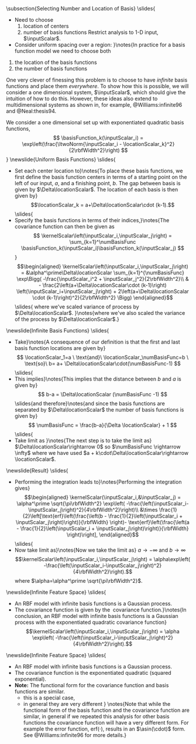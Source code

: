 \subsection{Selecting Number and Location of Basis}
\slides{
* Need to choose
  1. location of centers
  2. number of basis functions
  Restrict analysis to 1-D input, $\inputScalar$.
* Consider uniform spacing over a region:
}\notes{In practice for a basis function model we need to choose both
1. the location of the basis functions
2. the number of basis functions

One very clever of finessing this problem is to choose to have *infinite* basis functions and place them *everywhere*. To show how this is possible, we will consider a one dimensional system, $\inputScalar$, which should give the intuition of how to do this. However, these ideas also extend to multidimensional systems as shown in, for example, @Williams:infinite96 and @Neal:thesis94. 

We consider a one dimensional set up with exponentiated quadratic basis functions, 
$$
\basisFunction_k(\inputScalar_i) = \exp\left(\frac{\ltwoNorm{\inputScalar_i - \locationScalar_k}^2}{2\rbfWidth^2}\right)
$$}
\newslide{Uniform Basis Functions}
\slides{
* Set each center location to}\notes{To place these basis functions, we first define the basis function centers in terms of a starting point on the left of our input, $a$, and a finishing point, $b$. The gap between basis is given by $\Delta\locationScalar$. The location of each basis is then given by}
  $$\locationScalar_k = a+\Delta\locationScalar\cdot (k-1).$$
\slides{
* Specify the basis functions in terms of their indices,}\notes{The covariance function can then be given as
$$
\kernelScalar\left(\inputScalar_i,\inputScalar_j\right) = \sum_{k=1}^\numBasisFunc \basisFunction_k(\inputScalar_i)\basisFunction_k(\inputScalar_j)
$$}
  $$\begin{aligned}
    \kernelScalar\left(\inputScalar_i,\inputScalar_j\right) = &\alpha^\prime\Delta\locationScalar \sum_{k=1}^{\numBasisFunc} \exp\Bigg(
      -\frac{\inputScalar_i^2 + \inputScalar_j^2}{2\rbfWidth^2}\\ 
   & - \frac{2\left(a+\Delta\locationScalar\cdot (k-1)\right)
       \left(\inputScalar_i+\inputScalar_j\right) + 2\left(a+\Delta\locationScalar \cdot (k-1)\right)^2}{2\rbfWidth^2} \Bigg)
  \end{aligned}$$
\slides{
where we’ve scaled variance of process by $\Delta\locationScalar$.
}\notes{where we've also scaled the variance of the process by $\Delta\locationScalar$.}

\newslide{Infinite Basis Functions}
\slides{
* Take}\notes{A consequence of our definition is that the first and last basis function locations are given by}
  $$
  \locationScalar_1=a \ \text{and}\  \locationScalar_\numBasisFunc=b \ \text{so}\ b= a+ \Delta\locationScalar\cdot(\numBasisFunc-1)
  $$
\slides{
* This implies}\notes{This implies that the distance between $b$ and $a$ is given by}
  $$
  b-a = \Delta\locationScalar (\numBasisFunc -1)
  $$ 
  \slides{and therefore}\notes{and since the basis functions are separated by $\Delta\locationScalar$ the number of basis functions is given by}
  $$
  \numBasisFunc = \frac{b-a}{\Delta \locationScalar} + 1
  $$
\slides{
* Take limit as }\notes{The next step is to take the limit as} $\Delta\locationScalar\rightarrow 0$ so $\numBasisFunc \rightarrow \infty$ where we have used $a + k\cdot\Delta\locationScalar\rightarrow \locationScalar$.


\newslide{Result}
\slides{
* Performing the integration leads to}\notes{Performing the integration gives}
  $$\begin{aligned}
    \kernelScalar(\inputScalar_i,&\inputScalar_j) = \alpha^\prime \sqrt{\pi\rbfWidth^2}
    \exp\left( -\frac{\left(\inputScalar_i-\inputScalar_j\right)^2}{4\rbfWidth^2}\right)\\ &\times
    \frac{1}{2}\left[\text{erf}\left(\frac{\left(b - \frac{1}{2}\left(\inputScalar_i +
    \inputScalar_j\right)\right)}{\rbfWidth} \right)-
    \text{erf}\left(\frac{\left(a - \frac{1}{2}\left(\inputScalar_i +
       \inputScalar_j\right)\right)}{\rbfWidth} \right)\right],
    \end{aligned}$$\slides{
* Now take limit as}\notes{Now we take the limit as} $a\rightarrow -\infty$ and $b\rightarrow \infty$
  $$\kernelScalar\left(\inputScalar_i,\inputScalar_j\right) = \alpha\exp\left(
    -\frac{\left(\inputScalar_i-\inputScalar_j\right)^2}{4\rbfWidth^2}\right).$$
  where $\alpha=\alpha^\prime \sqrt{\pi\rbfWidth^2}$.


\newslide{Infinite Feature Space}
\slides{
* An RBF model with infinite basis functions is a Gaussian process.
* The covariance function is given by the  covariance function.}\notes{In conclusion, an RBF model with infinite basis functions is a Gaussian process with the exponentiated quadratic covariance function}
  $$\kernelScalar\left(\inputScalar_i,\inputScalar_j\right) = \alpha \exp\left(
          -\frac{\left(\inputScalar_i-\inputScalar_j\right)^2}{4\rbfWidth^2}\right).$$

\newslide{Infinite Feature Space}
\slides{
* An RBF model with infinite basis functions is a Gaussian process.
* The covariance function is the exponentiated quadratic (squared exponential).
* **Note:** The functional form for the covariance function and basis functions are similar.
  * this is a special case,
  * in general they are very different
}
\notes{Note that while the functional form of the basis function and the covariance function are similar, in general if we repeated this analysis for other basis functions the covariance function will have a very different form. For example the error function, $\text{erf}(\cdot)$, results in an $\asin(\cdot)$ form. See @Williams:infinite96 for more details.}

